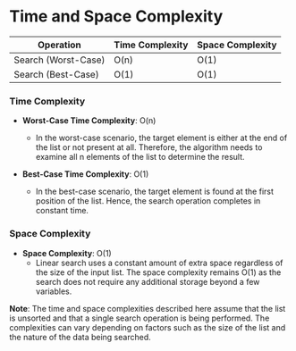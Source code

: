 # Time and Space Complexity

| Operation | Time Complexity | Space Complexity |
| --- | --- | --- |
| Search (Worst-Case) | O(n) | O(1) |
| Search (Best-Case) | O(1) | O(1) |

### Time Complexity

- **Worst-Case Time Complexity**: O(n)
  - In the worst-case scenario, the target element is either at the end of the list or not present at all. Therefore, the algorithm needs to examine all n elements of the list to determine the result.
  
- **Best-Case Time Complexity**: O(1)
  - In the best-case scenario, the target element is found at the first position of the list. Hence, the search operation completes in constant time.

### Space Complexity

- **Space Complexity**: O(1)
  - Linear search uses a constant amount of extra space regardless of the size of the input list. The space complexity remains O(1) as the search does not require any additional storage beyond a few variables.

**Note**: The time and space complexities described here assume that the list is unsorted and that a single search operation is being performed. The complexities can vary depending on factors such as the size of the list and the nature of the data being searched.
